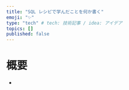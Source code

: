 ```yaml
---
title: "SQL レシピで学んだことを何か書く"
emoji: "✨"
type: "tech" # tech: 技術記事 / idea: アイデア
topics: []
published: false
---
```


# 概要

- 
